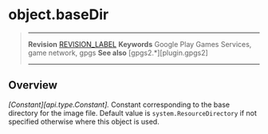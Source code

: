 # object.baseDir

> --------------------- ------------------------------------------------------------------------------------------
> __Revision__          [REVISION_LABEL](REVISION_URL)
> __Keywords__          Google Play Games Services, game network, gpgs
> __See also__          [gpgs2.*][plugin.gpgs2]
> --------------------- ------------------------------------------------------------------------------------------

## Overview

_[Constant][api.type.Constant]._ Constant corresponding to the base directory for the image file. Default value is `system.ResourceDirectory` if not specified otherwise where this object is used.